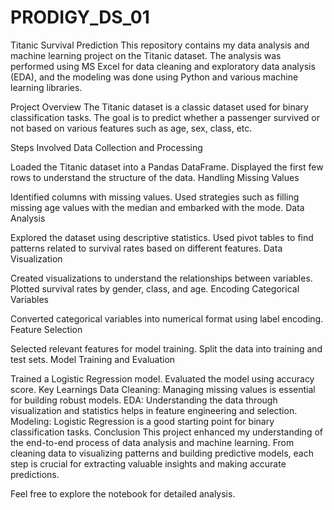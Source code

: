 # PRODIGY_DS_01

Titanic Survival Prediction
This repository contains my data analysis and machine learning project on the Titanic dataset. The analysis was performed using MS Excel for data cleaning and exploratory data analysis (EDA), and the modeling was done using Python and various machine learning libraries.

Project Overview
The Titanic dataset is a classic dataset used for binary classification tasks. The goal is to predict whether a passenger survived or not based on various features such as age, sex, class, etc.

Steps Involved
Data Collection and Processing

Loaded the Titanic dataset into a Pandas DataFrame.
Displayed the first few rows to understand the structure of the data.
Handling Missing Values

Identified columns with missing values.
Used strategies such as filling missing age values with the median and embarked with the mode.
Data Analysis

Explored the dataset using descriptive statistics.
Used pivot tables to find patterns related to survival rates based on different features.
Data Visualization

Created visualizations to understand the relationships between variables.
Plotted survival rates by gender, class, and age.
Encoding Categorical Variables

Converted categorical variables into numerical format using label encoding.
Feature Selection

Selected relevant features for model training.
Split the data into training and test sets.
Model Training and Evaluation

Trained a Logistic Regression model.
Evaluated the model using accuracy score.
Key Learnings
Data Cleaning: Managing missing values is essential for building robust models.
EDA: Understanding the data through visualization and statistics helps in feature engineering and selection.
Modeling: Logistic Regression is a good starting point for binary classification tasks.
Conclusion
This project enhanced my understanding of the end-to-end process of data analysis and machine learning. From cleaning data to visualizing patterns and building predictive models, each step is crucial for extracting valuable insights and making accurate predictions.

Feel free to explore the notebook for detailed analysis.
